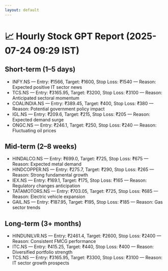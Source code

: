 ```yaml
---
layout: default
---
```


# 📈 Hourly Stock GPT Report (2025-07-24 09:29 IST)

## Short-term (1–5 days)
- INFY.NS — Entry: ₹1566, Target: ₹1600, Stop Loss: ₹1540 — Reason: Expected positive IT sector news
- TCS.NS — Entry: ₹3165.95, Target: ₹3200, Stop Loss: ₹3100 — Reason: Anticipated sectoral momentum
- COALINDIA.NS — Entry: ₹389.45, Target: ₹400, Stop Loss: ₹380 — Reason: Potential government policy impact
- IGL.NS — Entry: ₹209.6, Target: ₹215, Stop Loss: ₹205 — Reason: Expected demand surge
- ONGC.NS — Entry: ₹246.1, Target: ₹250, Stop Loss: ₹240 — Reason: Fluctuating oil prices

## Mid-term (2–8 weeks)
- HINDALCO.NS — Entry: ₹699.0, Target: ₹725, Stop Loss: ₹675 — Reason: Expected metal demand
- HINDCOPPER.NS — Entry: ₹275.7, Target: ₹290, Stop Loss: ₹265 — Reason: Strong fundamental growth
- IEX.NS — Entry: ₹169.1, Target: ₹175, Stop Loss: ₹165 — Reason: Regulatory changes anticipation
- TATAMOTORS.NS — Entry: ₹703.05, Target: ₹725, Stop Loss: ₹685 — Reason: Electric vehicle expansion
- GAIL.NS — Entry: ₹187.95, Target: ₹195, Stop Loss: ₹185 — Reason: Gas sector trends

## Long-term (3+ months)
- HINDUNILVR.NS — Entry: ₹2461.4, Target: ₹2600, Stop Loss: ₹2400 — Reason: Consistent FMCG performance
- ITC.NS — Entry: ₹415.25, Target: ₹440, Stop Loss: ₹400 — Reason: Diversified portfolio strength
- TCS.NS — Entry: ₹3165.95, Target: ₹3300, Stop Loss: ₹3100 — Reason: IT sector growth prospects